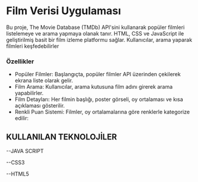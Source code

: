 <h1>Film Verisi Uygulaması</h1>

<p>Bu proje, The Movie Database (TMDb) API'sini kullanarak popüler filmleri listelemeye ve arama yapmaya olanak tanır. HTML, CSS ve JavaScript ile geliştirilmiş basit bir film izleme platformu sağlar. Kullanıcılar, arama yaparak filmleri keşfedebilirler</p>

<h3>Özellikler
</h3>

<ul>

  <li>
    Popüler Filmler: Başlangıçta, popüler filmler API üzerinden çekilerek ekrana liste olarak gelir.

  </li>
    <li>
    Film Arama: Kullanıcılar, arama kutusuna film adını girerek arama yapabilirler.

  </li>
    <li>
    Film Detayları: Her filmin başlığı, poster görseli, oy ortalaması ve kısa açıklaması gösterilir.

  </li>
    <li>
    Renkli Puan Sistemi: Filmler, oy ortalamalarına göre renklerle kategorize edilir:

  </li>
    
</ul>


<h2>KULLANILAN TEKNOLOJİLER</h2>
--JAVA SCRIPT 


--CSS3  


--HTML5  


